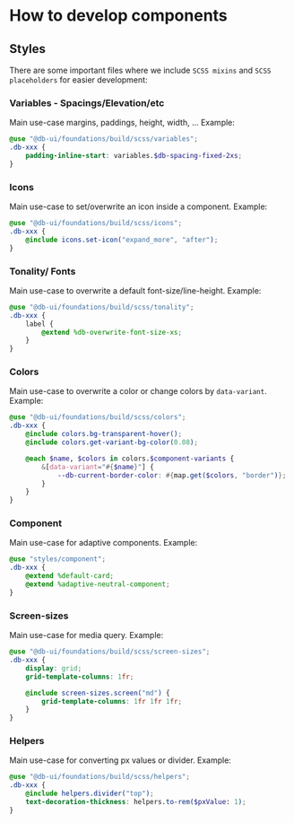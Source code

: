 # How to develop components

## Styles

There are some important files where we include `SCSS mixins` and `SCSS placeholders` for easier development:

### Variables - Spacings/Elevation/etc

Main use-case margins, paddings, height, width, ... Example:

```scss
@use "@db-ui/foundations/build/scss/variables";
.db-xxx {
	padding-inline-start: variables.$db-spacing-fixed-2xs;
}
```

### Icons

Main use-case to set/overwrite an icon inside a component. Example:

```scss
@use "@db-ui/foundations/build/scss/icons";
.db-xxx {
	@include icons.set-icon("expand_more", "after");
}
```

### Tonality/ Fonts

Main use-case to overwrite a default font-size/line-height. Example:

```scss
@use "@db-ui/foundations/build/scss/tonality";
.db-xxx {
	label {
		@extend %db-overwrite-font-size-xs;
	}
}
```

### Colors

Main use-case to overwrite a color or change colors by `data-variant`. Example:

```scss
@use "@db-ui/foundations/build/scss/colors";
.db-xxx {
	@include colors.bg-transparent-hover();
	@include colors.get-variant-bg-color(0.08);

	@each $name, $colors in colors.$component-variants {
		&[data-variant="#{$name}"] {
			--db-current-border-color: #{map.get($colors, "border")};
		}
	}
}
```

### Component

Main use-case for adaptive components. Example:

```scss
@use "styles/component";
.db-xxx {
	@extend %default-card;
	@extend %adaptive-neutral-component;
}
```

### Screen-sizes

Main use-case for media query. Example:

```scss
@use "@db-ui/foundations/build/scss/screen-sizes";
.db-xxx {
	display: grid;
	grid-template-columns: 1fr;

	@include screen-sizes.screen("md") {
		grid-template-columns: 1fr 1fr 1fr;
	}
}
```

### Helpers

Main use-case for converting px values or divider. Example:

```scss
@use "@db-ui/foundations/build/scss/helpers";
.db-xxx {
	@include helpers.divider("top");
	text-decoration-thickness: helpers.to-rem($pxValue: 1);
}
```
